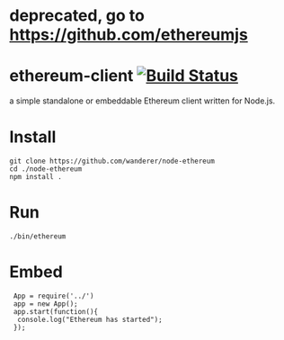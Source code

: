 # deprecated, go to https://github.com/ethereumjs

ethereum-client [![Build Status](https://travis-ci.org/wanderer/node-ethereum.svg?branch=master)](https://travis-ci.org/wanderer/node-ethereum)
===============

a simple standalone or embeddable Ethereum client written for Node.js.

Install
===
`git clone https://github.com/wanderer/node-ethereum`  
`cd ./node-ethereum`  
`npm install .`

Run
===
`./bin/ethereum`

Embed
===
```javacsript
 App = require('../')
 app = new App();
 app.start(function(){
  console.log("Ethereum has started");
 });
```
